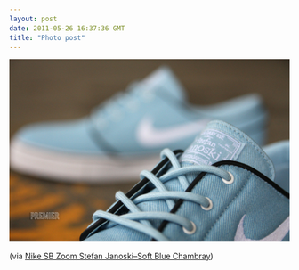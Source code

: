 ```yaml
---
layout: post
date: 2011-05-26 16:37:36 GMT
title: "Photo post"
---
```

![travisj](/images/26ca963480b1d3ce5bd267ca9b8e3b09795e0bb04f9dc949bad3be0997de3d64.jpg)

<p>(via <a href="http://feedproxy.google.com/~r/nikeblog/blogcraver/~3/TN7xwOu7AAs/">Nike SB Zoom Stefan Janoski–Soft Blue Chambray</a>)</p> 